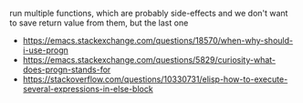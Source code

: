 run multiple functions, which are probably side-effects and we don't want to save return value from them, but the last one


- https://emacs.stackexchange.com/questions/18570/when-why-should-i-use-progn
- https://emacs.stackexchange.com/questions/5829/curiosity-what-does-progn-stands-for
- https://stackoverflow.com/questions/10330731/elisp-how-to-execute-several-expressions-in-else-block